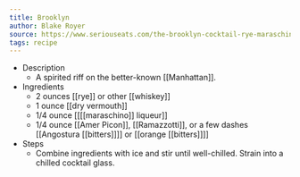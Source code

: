```yaml
---
title: Brooklyn
author: Blake Royer
source: https://www.seriouseats.com/the-brooklyn-cocktail-rye-maraschino-vermouth
tags: recipe
---
```


- Description
	- A spirited riff on the better-known [[Manhattan]].
- Ingredients
	- 2 ounces [[rye]] or other [[whiskey]]
	- 1 ounce [[dry vermouth]]
	- 1/4 ounce [[[[maraschino]] liqueur]]
	- 1/4 ounce [[Amer Picon]], [[Ramazzotti]], or a few dashes [[Angostura [[bitters]]]] or [[orange [[bitters]]]]
- Steps
	- Combine ingredients with ice and stir until well-chilled. Strain into a chilled cocktail glass.